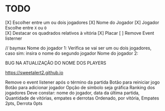 # TODO

[X] Escolher entre um ou dois jogadores
[X] Nome do Jogador 
[X] Jogador Escolhe entre `X` ou `O`  
[X] Destacar os quadrados relativos à vitória 
[X] Placar
[ ] Remove Event listerner

// baymax
Nome do jogador 1: 
Verifica se vai ser um ou dois jogadores, caso sim: insira o nome do segundo jogador 
Nome do jogador 2:


BUG NA ATUALIZAÇÃO DO NOME DOS PLAYERS

https://sweetalert2.github.io

Remove o event listener após o término da partida
Botão para reiniciar jogo
Botão para adicionar jogador 
Opção de símbolo seja gráfica
Ranking dos jogadores
    Deve constar:
        nome do jogador, data da última partida, Quantidade de vitórias, empates e derrotas 
        Ordenado, por vitória, Empates 2pts, Derrota 0pts
